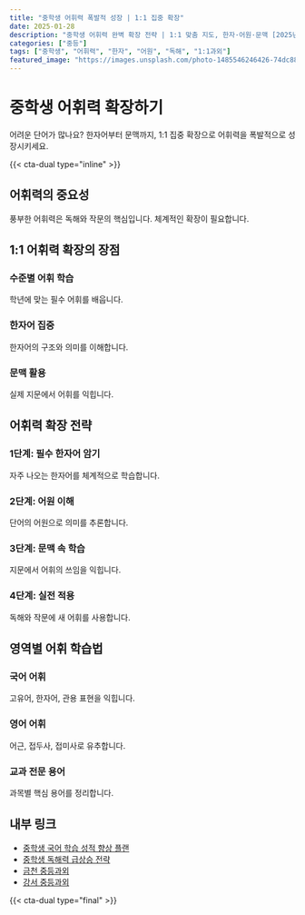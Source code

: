 ```yaml
---
title: "중학생 어휘력 폭발적 성장 | 1:1 집중 확장"
date: 2025-01-28
description: "중학생 어휘력 완벽 확장 전략 | 1:1 맞춤 지도, 한자·어원·문맥 [2025년]"
categories: ["중등"]
tags: ["중학생", "어휘력", "한자", "어원", "독해", "1:1과외"]
featured_image: "https://images.unsplash.com/photo-1485546246426-74dc88dec4d9?w=1200&h=630&fit=crop"
---
```


# 중학생 어휘력 확장하기

어려운 단어가 많나요? 한자어부터 문맥까지, 1:1 집중 확장으로 어휘력을 폭발적으로 성장시키세요.

{{< cta-dual type="inline" >}}

## 어휘력의 중요성

풍부한 어휘력은 독해와 작문의 핵심입니다. 체계적인 확장이 필요합니다.

## 1:1 어휘력 확장의 장점

### 수준별 어휘 학습
학년에 맞는 필수 어휘를 배웁니다.

### 한자어 집중
한자어의 구조와 의미를 이해합니다.

### 문맥 활용
실제 지문에서 어휘를 익힙니다.

## 어휘력 확장 전략

### 1단계: 필수 한자어 암기
자주 나오는 한자어를 체계적으로 학습합니다.

### 2단계: 어원 이해
단어의 어원으로 의미를 추론합니다.

### 3단계: 문맥 속 학습
지문에서 어휘의 쓰임을 익힙니다.

### 4단계: 실전 적용
독해와 작문에 새 어휘를 사용합니다.

## 영역별 어휘 학습법

### 국어 어휘
고유어, 한자어, 관용 표현을 익힙니다.

### 영어 어휘
어근, 접두사, 접미사로 유추합니다.

### 교과 전문 용어
과목별 핵심 용어를 정리합니다.

## 내부 링크
- [중학생 국어 학습 성적 향상 플랜](../../middle/middle-korean-strategy/)
- [중학생 독해력 급상승 전략](../../middle/middle-reading-comprehension/)
- [금천 중등과외](../../local/geumcheon-middle/)
- [강서 중등과외](../../local/gangseo-middle/)

{{< cta-dual type="final" >}}

